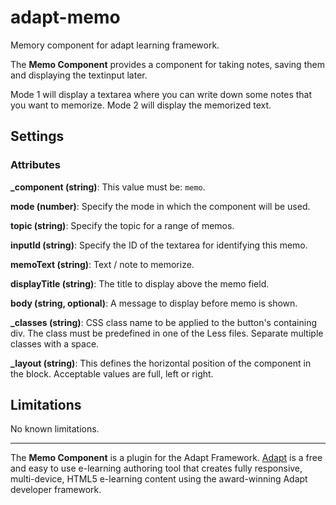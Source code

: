# adapt-memo

Memory component for adapt learning framework.

The **Memo Component** provides a component for taking notes, saving them and displaying the textinput later.

Mode 1 will display a textarea where you can write down some notes that you want to memorize. 
Mode 2 will display the memorized text.

Settings
--------
### Attributes
**_component (string)**: This value must be: `memo`.

**mode (number)**: Specify the mode in which the component will be used.

**topic (string)**: Specify the topic for a range of memos.

**inputId (string)**: Specify the ID of the textarea for identifying this memo.

**memoText (string)**: Text / note to memorize.

**displayTitle (string)**: The title to display above the memo field.

**body (string, optional)**: A message to display before memo is shown.

**_classes (string)**: CSS class name to be applied to the button's containing div. The class must be predefined in one of the Less files. Separate multiple classes with a space.

**_layout (string)**: This defines the horizontal position of the component in the block. Acceptable values are full, left or right.


Limitations
-----------
No known limitations.

-----------
The **Memo Component** is a plugin for the Adapt Framework. [Adapt](https://www.adaptlearning.org) is a free and easy to use e-learning authoring tool that creates fully responsive, multi-device, HTML5 e-learning content using the award-winning Adapt developer framework.
